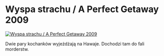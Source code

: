 Wyspa strachu / A Perfect Getaway 2009 
=============
[![Wyspa strachu / A Perfect Getaway 2009 ](http://vidos.pl/images/player.gif)](http://vidos.pl/wyspa-strachu-a-perfect-getaway-2009)

 Dwie pary kochanków wyjeżdżają na Hawaje. Dochodzi tam do fali morderstw.
